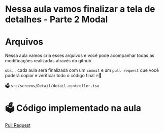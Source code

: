 # Nessa aula vamos finalizar a tela de detalhes - Parte 2 Modal

# Arquivos

Nessa aula vamos cria esses arquivos e você pode acompanhar todas as modificações realizadas através do github.

`obs.:` cada aula será finalizada com um `commit` e um `pull request` que você poderá copiar e verificar todo o código final 🔥🤌

🗳️ `src/screens/Detail/detail.controller.tsx`

# 🗳️ Código implementado na aula

[Pull Request](https://github.com/ismaelsousa/tv-maze-tutorial/pull)
